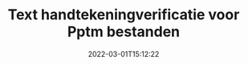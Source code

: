 ---
############################# Static ############################
layout: "auto-gen-signature"
date: 2022-03-01T15:12:22
draft: false
operation: Verify
signaturetype: Text
fileformat: Pptm
productName: Java
lang: nl
productCode: java
otherformats: pdf doc docx docm dot dotm dotx odt ott rtf xls xlsx xlsm xlsb csv ods ots xltx xltm ppt pptx pps ppsx odp otp potx potm pptm ppsm
breadcrumb: Put Text signature on Pptm for Java

############################# Head ############################
head_title: "Verificatie van Text handtekeningen voor Pptm bestanden via Java"
head_description: "Gebruik slechts een paar regels Java-code om Pptm-documenten en hun Text-handtekeningen te verifiëren."

############################# Header ############################
title: "Text handtekeningverificatie voor Pptm bestanden"
description: "API voor Java biedt de mogelijkheid om Text handtekeningen te verifiëren bij Pptm documenten. Verificatie van elektronische handtekeningen in uw Pptm documenten kan snel en gemakkelijk worden uitgevoerd."
bg_image: "https://cms.admin.containerize.com/templates/aspose/App_Themes/V3/images/bg/header1.png"
bg_overlay: false
button:
    enable: true

############################# SubMenu ############################
submenu:
    enable: true

    left:
        img_alt: "GroupDocs.Signature for Java"
        image: "https://cms.admin.containerize.com/templates/groupdocs/images/product-logos/90x90-noborder/groupdocs-signature-java.png"
        product: "GroupDocs.Signature"
        platform: "Java"



############################# About ############################
about:
    enable: true
    title: "Ontdek nieuwe GroupDocs.Signature for Java API-functies"
    content: |
        [GroupDocs.Signature for Java](https://products.groupdocs.com/signature/java/) API biedt een breed scala aan manieren om tal van documentformaten te verwerken met behulp van elektronische handtekeningen. Vele soorten digitale handtekeningen zoals teksten, afbeeldingen, digitale certificaten, barcodes, QR-codes, stempels of metadata worden ondersteund. Klanten kunnen digitale handtekeningen toevoegen, verwijderen, bewerken, valideren of zoeken in PDF's, MS Word-documenten, MS Excel-werkmappen, MS PowerPoint-presentaties, Adobe Photoshop-bestanden en verschillende afbeeldingsformaten. Verbazingwekkend aantal extra functies en instellingen zijn beschikbaar.
    

############################# Steps ############################
steps:
    enable: true
    title_left: "Hoe u Text handtekeningen valideert in uw Pptm document"
    content_left: |
        [GroupDocs.Signature for Java](https://products.groupdocs.com/signature/java/) bevat handige functies zoals verificatie van Text handtekeningen die bij Pptm documenten zijn geplaatst. Gebruik deze mogelijkheid zonder extra code te implementeren.
        
        * Ten eerste, instantiëren Signature-klasse die als een constructorparameterpad biedt naar een document dat moet worden geverifieerd.
        * Maak vervolgens een nieuw VerifyOptions-object en stel alle vereiste eigenschappen in.
        * Roep ten slotte de object Verify-methode van Signature aan die de instantie van VerifyOptions doorgeeft.
        * Verwerk vervolgens de verificatieresultaten.

    title_right: "systeem vereisten"
    content_right: |
        GroupDocs.Signature for Java worden ondersteund op alle belangrijke platforms en besturingssystemen. Voordat u de onderstaande code uitvoert, moet u ervoor zorgen dat de volgende vereisten op uw systeem zijn geïnstalleerd.

        * Besturingssystemen: Microsoft Windows, Linux, MacOS
        * Ontwikkelomgevingen: NetBeans, Intellij IDEA, Eclipse, etc.
        * Java runtime: J2SE 6.0 and above
        * Download de nieuwste versie van GroupDocs.Signature for Java van [Maven](https://repository.groupdocs.com/webapp/#/artifacts/browse/tree/General/repo/com/groupdocs/groupdocs-signature)
         
    code: |
        ```java    
                
        // Set up input Pptm file
        String filePath = "input.pptm";

        // Instantiate Signature for input file
        Signature signature = new Signature(filePath);

        //Provide verification options
        TextVerifyOptions options = new TextVerifyOptions();

        // Process all pages
        options.setAllPages(true);
        // specify text match type
        options.setMatchType(TextMatchType.Exact);
        // specify text pattern to search
        options.setText("Very important signature");
                            
        // Verify document signatures
        VerificationResult result = signature.verify(options);

        //process result
        if (result.isValid())
        {
            //..
        }

        ```

############################# Demos ############################
demos:
    enable: true
    title: "Ondertekenen met Text handtekeningen Live demo"
    content: |
       Voeg nu verschillende elektronische handtekeningen toe aan het Pptm-bestand door naar de website [GroupDocs.Signature App](https://products.groupdocs.app/signature/family) te gaan.          

############################# More Formats ############################
more_formats:
    enable: true
    title: "Verifieer andere Text handtekeningen met Java"
    content: |
        "Verificatie van elektronische handtekeningen in verschillende documenten. Controleer de kwaliteit van handtekeningen in de populaire bestandsindelingen, zoals hieronder wordt onthuld."
    format: 
       
       
back_to_top:
    enable: true
---